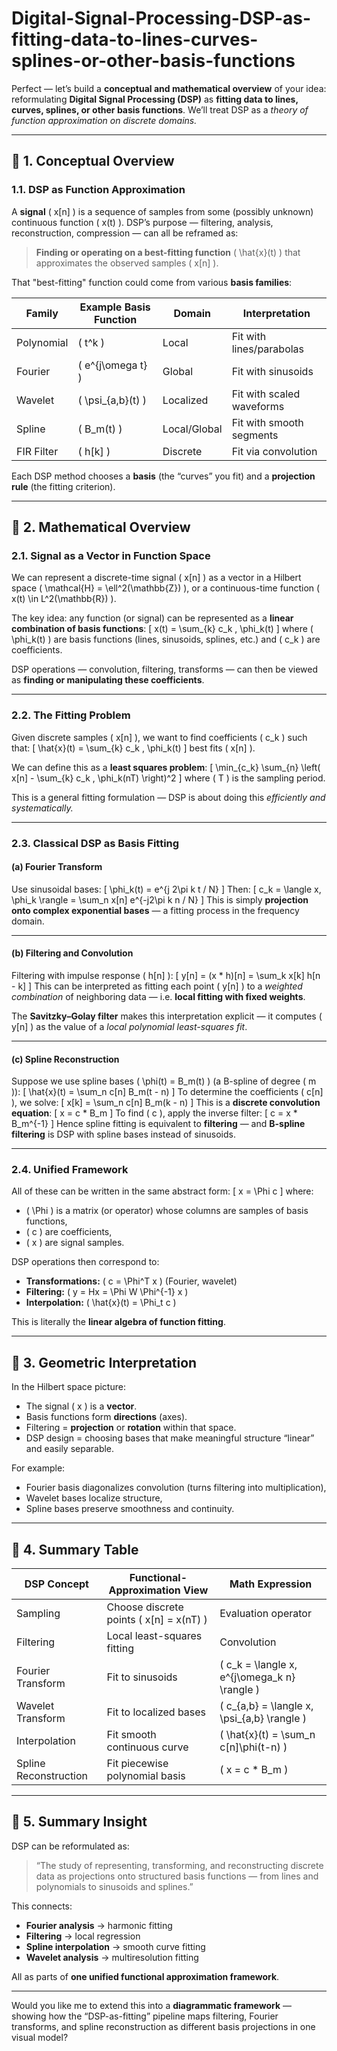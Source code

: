 # Digital-Signal-Processing-DSP-as-fitting-data-to-lines-curves-splines-or-other-basis-functions

Perfect — let’s build a **conceptual and mathematical overview** of your idea:
reformulating **Digital Signal Processing (DSP)** as **fitting data to lines, curves, splines, or other basis functions**.
We’ll treat DSP as a *theory of function approximation on discrete domains.*

---

## 🧭 1. Conceptual Overview

### 1.1. DSP as Function Approximation

A **signal** ( x[n] ) is a sequence of samples from some (possibly unknown) continuous function ( x(t) ).
DSP’s purpose — filtering, analysis, reconstruction, compression — can all be reframed as:

> **Finding or operating on a best-fitting function** ( \hat{x}(t) ) that approximates the observed samples ( x[n] ).

That "best-fitting" function could come from various **basis families**:

| Family     | Example Basis Function | Domain       | Interpretation            |
| ---------- | ---------------------- | ------------ | ------------------------- |
| Polynomial | ( t^k )                | Local        | Fit with lines/parabolas  |
| Fourier    | ( e^{j\omega t} )      | Global       | Fit with sinusoids        |
| Wavelet    | ( \psi_{a,b}(t) )      | Localized    | Fit with scaled waveforms |
| Spline     | ( B_m(t) )             | Local/Global | Fit with smooth segments  |
| FIR Filter | ( h[k] )               | Discrete     | Fit via convolution       |

Each DSP method chooses a **basis** (the “curves” you fit) and a **projection rule** (the fitting criterion).

---

## 🧩 2. Mathematical Overview

### 2.1. Signal as a Vector in Function Space

We can represent a discrete-time signal ( x[n] ) as a vector in a Hilbert space ( \mathcal{H} = \ell^2(\mathbb{Z}) ),
or a continuous-time function ( x(t) \in L^2(\mathbb{R}) ).

The key idea: any function (or signal) can be represented as a **linear combination of basis functions**:
[
x(t) = \sum_{k} c_k , \phi_k(t)
]
where ( \phi_k(t) ) are basis functions (lines, sinusoids, splines, etc.) and ( c_k ) are coefficients.

DSP operations — convolution, filtering, transforms — can then be viewed as **finding or manipulating these coefficients**.

---

### 2.2. The Fitting Problem

Given discrete samples ( x[n] ), we want to find coefficients ( c_k ) such that:
[
\hat{x}(t) = \sum_{k} c_k , \phi_k(t)
]
best fits ( x[n] ).

We can define this as a **least squares problem**:
[
\min_{c_k} \sum_{n} \left( x[n] - \sum_{k} c_k , \phi_k(nT) \right)^2
]
where ( T ) is the sampling period.

This is a general fitting formulation — DSP is about doing this *efficiently and systematically.*

---

### 2.3. Classical DSP as Basis Fitting

#### (a) **Fourier Transform**

Use sinusoidal bases:
[
\phi_k(t) = e^{j 2\pi k t / N}
]
Then:
[
c_k = \langle x, \phi_k \rangle = \sum_n x[n] e^{-j2\pi k n / N}
]
This is simply **projection onto complex exponential bases** — a fitting process in the frequency domain.

---

#### (b) **Filtering and Convolution**

Filtering with impulse response ( h[n] ):
[
y[n] = (x * h)[n] = \sum_k x[k] h[n - k]
]
This can be interpreted as fitting each point ( y[n] ) to a *weighted combination* of neighboring data —
i.e. **local fitting with fixed weights**.

The **Savitzky–Golay filter** makes this interpretation explicit — it computes ( y[n] ) as the value of a *local polynomial least-squares fit*.

---

#### (c) **Spline Reconstruction**

Suppose we use spline bases ( \phi(t) = B_m(t) ) (a B-spline of degree ( m )):
[
\hat{x}(t) = \sum_n c[n] B_m(t - n)
]
To determine the coefficients ( c[n] ), we solve:
[
x[k] = \sum_n c[n] B_m(k - n)
]
This is a **discrete convolution equation**:
[
x = c * B_m
]
To find ( c ), apply the inverse filter:
[
c = x * B_m^{-1}
]
Hence spline fitting is equivalent to **filtering** —
and **B-spline filtering** is DSP with spline bases instead of sinusoids.

---

### 2.4. Unified Framework

All of these can be written in the same abstract form:
[
x = \Phi c
]
where:

* ( \Phi ) is a matrix (or operator) whose columns are samples of basis functions,
* ( c ) are coefficients,
* ( x ) are signal samples.

DSP operations then correspond to:

* **Transformations:** ( c = \Phi^T x ) (Fourier, wavelet)
* **Filtering:** ( y = Hx = \Phi W \Phi^{-1} x )
* **Interpolation:** ( \hat{x}(t) = \Phi_t c )

This is literally the **linear algebra of function fitting**.

---

## 🧠 3. Geometric Interpretation

In the Hilbert space picture:

* The signal ( x ) is a **vector**.
* Basis functions form **directions** (axes).
* Filtering = **projection** or **rotation** within that space.
* DSP design = choosing bases that make meaningful structure “linear” and easily separable.

For example:

* Fourier basis diagonalizes convolution (turns filtering into multiplication),
* Wavelet bases localize structure,
* Spline bases preserve smoothness and continuity.

---

## 🧮 4. Summary Table

| DSP Concept           | Functional-Approximation View           | Math Expression                              |
| --------------------- | --------------------------------------- | -------------------------------------------- |
| Sampling              | Choose discrete points ( x[n] = x(nT) ) | Evaluation operator                          |
| Filtering             | Local least-squares fitting             | Convolution                                  |
| Fourier Transform     | Fit to sinusoids                        | ( c_k = \langle x, e^{j\omega_k n} \rangle ) |
| Wavelet Transform     | Fit to localized bases                  | ( c_{a,b} = \langle x, \psi_{a,b} \rangle )  |
| Interpolation         | Fit smooth continuous curve             | ( \hat{x}(t) = \sum_n c[n]\phi(t-n) )        |
| Spline Reconstruction | Fit piecewise polynomial basis          | ( x = c * B_m )                              |

---

## 🔗 5. Summary Insight

DSP can be reformulated as:

> “The study of representing, transforming, and reconstructing discrete data as projections onto structured basis functions — from lines and polynomials to sinusoids and splines.”

This connects:

* **Fourier analysis** → harmonic fitting
* **Filtering** → local regression
* **Spline interpolation** → smooth curve fitting
* **Wavelet analysis** → multiresolution fitting

All as parts of **one unified functional approximation framework**.

---

Would you like me to extend this into a **diagrammatic framework** — showing how the “DSP-as-fitting” pipeline maps filtering, Fourier transforms, and spline reconstruction as different basis projections in one visual model?
